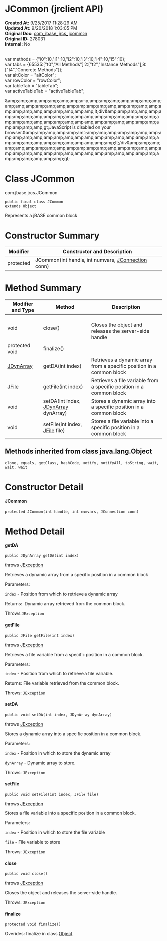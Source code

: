 # JCommon (jrclient API)

**Created At:** 9/25/2017 11:28:29 AM  
**Updated At:** 9/20/2018 1:03:05 PM  
**Original Doc:** [com_jbase_jrcs_jcommon](https://docs.jbase.com/jrcs/com_jbase_jrcs_jcommon)  
**Original ID:** 278031  
**Internal:** No  

<!--<br>    try {<br>        if (location.href.indexOf('is-external=true') == -1) {<br>            parent.document.title="JCommon (jrclient   API)";<br>        }<br>    }<br>    catch(err) {<br>    }<br>//--><br>var methods = {"i0":10,"i1":10,"i2":10,"i3":10,"i4":10,"i5":10};<br>var tabs = {65535:["t0","All Methods"],2:["t2","Instance Methods"],8:["t4","Concrete Methods"]};<br>var altColor = "altColor";<br>var rowColor = "rowColor";<br>var tableTab = "tableTab";<br>var activeTableTab = "activeTableTab";&amp;amp;amp;amp;amp;amp;amp;amp;amp;amp;amp;amp;amp;amp;amp;amp;amp;amp;amp;amp;amp;amp;amp;amp;amp;amp;amp;amp;amp;amp;amp;amp;amp;amp;amp;amp;amp;amp;amp;amp;lt;div&amp;amp;amp;amp;amp;amp;amp;amp;amp;amp;amp;amp;amp;amp;amp;amp;amp;amp;amp;amp;amp;amp;amp;amp;amp;amp;amp;amp;amp;amp;amp;amp;amp;amp;amp;amp;amp;amp;amp;amp;gt;JavaScript is disabled on your browser.&amp;amp;amp;amp;amp;amp;amp;amp;amp;amp;amp;amp;amp;amp;amp;amp;amp;amp;amp;amp;amp;amp;amp;amp;amp;amp;amp;amp;amp;amp;amp;amp;amp;amp;amp;amp;amp;amp;amp;amp;lt;/div&amp;amp;amp;amp;amp;amp;amp;amp;amp;amp;amp;amp;amp;amp;amp;amp;amp;amp;amp;amp;amp;amp;amp;amp;amp;amp;amp;amp;amp;amp;amp;amp;amp;amp;amp;amp;amp;amp;amp;amp;gt;


# Class JCommon

com.jbase.jrcs.JCommon

```
public final class JCommon
extends Object
```

Represents a jBASE common block



# Constructor Summary


| Modifier<br> | Constructor and Description<br> |
| --- | --- |
| protected<br> | JCommon(int handle, int numvars, [JConnection](./../jconnection-%28jrclient-api%29 "class in com.jbase.jrcs") conn)<br> |




### 




# Method Summary


| Modifier and Type<br> | Method<br> |  Description<br> |
| --- | --- | --- |
| void<br> | close()<br> | <br>Closes the object and releases the server-side handle<br> |
| protected void<br> | finalize()<br> | <br> |
| [JDynArray](./../jdynarray-%28jrclient---api%29 "class in com.jbase.jrcs")<br> | getDA(int index)<br> | Retrieves a dynamic array from a specific position in a common block<br> |
| [JFile](./../jfile-%28jrclient-api%29 "class in com.jbase.jrcs")<br> | getFile(int index)<br> | Retrieves a file variable from a specific position in a common block<br> |
| void<br> | setDA(int index, [JDynArray](./../jdynarray-%28jrclient---api%29 "class in com.jbase.jrcs") dynArray)<br> | Stores a dynamic array into a specific position in a common block<br> |
| void<br> | setFile(int index, [JFile](./../jfile-%28jrclient-api%29 "class in com.jbase.jrcs") file)<br> | Stores a file variable into a specific position in a common block<br> |






### 


## Methods inherited from class java.lang.Object
`clone, equals, getClass, hashCode, notify, notifyAll, toString, wait, wait, wait`

### 


# Constructor Detail

#### JCommon

```
protected JCommon(int handle, int numvars, JConnection conn)
```







### 


# Method Detail

#### **getDA**

```
public JDynArray getDA(int index) 
```

throws [JException](./../jexception-%28jrclient-api%29 "class in com.jbase.jrcs")

Retrieves a dynamic array from a specific position in a common block

Parameters:

`index` - Position from which to retrieve a dynamic array

Returns:  Dynamic array retrieved from the common block.

Throws:`JException `





#### **getFile**

```
public JFile getFile(int index)                  
```

throws [JException](./../jexception-%28jrclient-api%29 "class in com.jbase.jrcs")

Retrieves a file variable from a specific position in a common block.

Parameters:

`index` - Position from which to retrieve a file variable.

Returns: File variable retrieved from the common block.

Throws: `JException`
#### 


#### 


#### **setDA**

```
public void setDA(int index, JDynArray dynArray) 
```
throws [JException](./../jexception-%28jrclient-api%29 "class in com.jbase.jrcs")

Stores a dynamic array into a specific position in a common block.

Parameters: `        `

`index` - Position in which to store the dynamic array`        `

`dynArray` - Dynamic array to store.

Throws: `JException`



#### **setFile**

```
public void setFile(int index, JFile file)
```
throws [JException](./../jexception-%28jrclient-api%29 "class in com.jbase.jrcs")

Stores a file variable into a specific position in a common block.

Parameters:

`index` - Position in which to store the file variable

`file` - File variable to store

Throws: `JException `





#### **close**

```
public void close()
```
throws [JException](./../jexception-%28jrclient-api%29 "class in com.jbase.jrcs")

Closes the object and releases the server-side handle.

Throws: `JException`



#### **finalize**

```
protected void finalize()   
```

Overides: finalize in class [Object](http://java.sun.com/j2se/1.5.0/docs/api/java/lang/Object.html?is-external=true "class or interface in java.lang")


